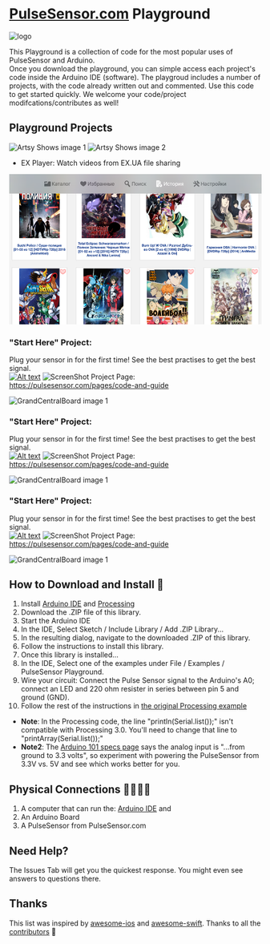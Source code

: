 
# [PulseSensor.com](https://pulsesensor.com) Playground
![logo](https://avatars0.githubusercontent.com/u/7002937?v=3&s=200) 


This Playground is a collection of code for the most popular uses of PulseSensor and Arduino.  
Once you download the playground, you can simple access each project's code inside the Arduino IDE (software). The playgroud includes a number of projects, with the code already written out and commented.   Use this code to get started quickly.  We welcome your code/project modifcations/contributes as well!


## Playground Projects   
 

 <img height='300' alt='Artsy Shows image 1' src='https://raw.githubusercontent.com/artsy/emergence/master/docs/screenshots/featured.png'> <img height='300' alt='Artsy Shows image 2' src='https://raw.githubusercontent.com/artsy/emergence/master/docs/screenshots/show.png'> 


- EX Player: Watch videos from EX.UA file sharing  
<img height='300' alt='EX Player image 1' src='https://raw.githubusercontent.com/IGRSoft/exTVPlayer/master/Screenshots/4.png'> 


### "Start Here" Project:  
  Plug your sensor in for the first time!  See the best practises to get the best signal.  
  [![Alt text](video-play.png)](https://www.youtube.com/watch?v=82T_zBZQkOE)
![ScreenShot](screenshot-threshold-arrows.png)
  Project Page: https://pulsesensor.com/pages/code-and-guide
  
 <img height='300' alt='GrandCentralBoard image 1' src='http://cdn.macoscope.com/blog/wp-content/uploads/2016/03/zegar_anim_1.gif'> 

### "Start Here" Project:  
  Plug your sensor in for the first time!  See the best practises to get the best signal.  
  [![Alt text](video-play.png)](https://www.youtube.com/watch?v=82T_zBZQkOE)
![ScreenShot](screenshot-threshold-arrows.png)
  Project Page: https://pulsesensor.com/pages/code-and-guide
  
 <img height='300' alt='GrandCentralBoard image 1' src='http://cdn.macoscope.com/blog/wp-content/uploads/2016/03/zegar_anim_1.gif'> 
 
 ### "Start Here" Project:  
  Plug your sensor in for the first time!  See the best practises to get the best signal.  
  [![Alt text](video-play.png)](https://www.youtube.com/watch?v=82T_zBZQkOE)
![ScreenShot](screenshot-threshold-arrows.png)
  Project Page: https://pulsesensor.com/pages/code-and-guide
  
 <img height='300' alt='GrandCentralBoard image 1' src='http://cdn.macoscope.com/blog/wp-content/uploads/2016/03/zegar_anim_1.gif'> 


## How to Download and Install 🤨 
 
 1. Install [Arduino IDE](https://www.arduino.cc/en/Main/Software) and [Processing](https://processing.org/)
2. Download the .ZIP file of this library.
2. Start the Arduino IDE
3. In the IDE, Select Sketch / Include Library / Add .ZIP Library...
4. In the resulting dialog, navigate to the downloaded .ZIP of this library.
5. Follow the instructions to install this library.
6. Once this library is installed...
3. In the IDE, Select one of the examples under File / Examples / PulseSensor Playground.
4. Wire your circuit: Connect the Pulse Sensor signal to the Arduino's A0; connect an LED and 220 ohm resister in series between pin 5 and ground (GND).
5. Follow the rest of the instructions in [the original Processing example](https://github.com/WorldFamousElectronics/PulseSensor_Amped_Processing_Visualizer)
  * **Note**: In the Processing code, the line "println(Serial.list());" isn't compatible with Processing 3.0.  You'll need to change that line to "printArray(Serial.list());"
  * **Note2**: The [Arduino 101 specs page](https://www.arduino.cc/en/Main/ArduinoBoard101) says the analog input is "...from ground to 3.3 volts", so experiment with powering the PulseSensor from 3.3V vs. 5V and see which works better for you.

 
 ## Physical Connections 👩‍💻👨‍💻 
 
 1. A computer that can run the: [Arduino IDE](https://www.arduino.cc/en/Main/Software) and 
 2. An Arduino Board
 3. A PulseSensor from PulseSensor.com 
 

## Need Help?
The Issues Tab will get you the quickest response. You might even see answers to questions there.


## Thanks

This list was inspired by [awesome-ios](https://github.com/vsouza/awesome-ios) and [awesome-swift](https://github.com/matteocrippa/awesome-swift). Thanks to all the [contributors](https://github.com/dkhamsing/open-source-ios-apps/graphs/contributors) 🎉 

